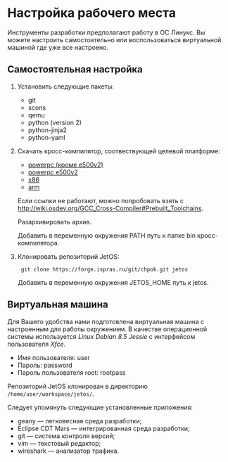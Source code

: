 # Настройка рабочего места

Инструменты разработки предполагают работу в ОС Линукс.
Вы можете настроить самостоятельно или воспользоваться виртуальной машиной где уже все настроено.

## Самостоятельная настройка
1. Установить следующие пакеты:

    - git
    - scons
    - qemu
    - python (version 2)
    - python-jinja2
    - python-yaml


1. Скачать кросс-компилятор, соотвествующей целевой платформе:

    - [powerpc (кроме e500v2)](http://newos.org/toolchains/powerpc-elf-4.9.1-Linux-x86_64.tar.xz)
    - [powerpc e500v2](http://forge.ispras.ru/attachments/download/4983/powerpc-elf-eabispe.tgz)
    - [x86](http://newos.org/toolchains/i386-elf-4.9.1-Linux-x86_64.tar.xz)
    - [arm](http://newos.org/toolchains/arm-eabi-4.9.1-Linux-x86_64.tar.xz)

    Если ссылки не работают, можно попробовать взять с <http://wiki.osdev.org/GCC_Cross-Compiler#Prebuilt_Toolchains>.

    Разархивировать архив.

    Добавить в переменную окружения PATH путь к папке bin кросс-компилятора.

1. Клонировать репозиторий JetOS:

        git clone https://forge.ispras.ru/git/chpok.git jetos

    Добавить в переменную окружения JETOS_HOME путь к jetos.


## Виртуальная машина

Для Вашего удобства нами подготовлена виртуальная машина с настроенным для работы окружением.
В качестве операционной системы используется *Linux Debian 8.5 Jessie* с интерфейсом пользователя *Xfce*.

 - Имя пользователя: user
 - Пароль: password
 - Пароль пользователя root: rootpass

Репозиторий JetOS клонирован в директорию `/home/user/workspace/jetos/`.

Следует упомянуть следующие установленные приложения:

 - geany — легковесная среда разработки;
 - Eclipse CDT Mars — интегрированная среда разработки;
 - git — система контроля версий;
 - vim — текстовый редактор;
 - wireshark — анализатор трафика.

